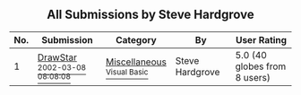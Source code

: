 ﻿<div align="center">

## All Submissions by Steve Hardgrove

</div>

No.  | Submission | Category | By   | User Rating
---- | ---------- | -------- | ---- | -----------
1 | [DrawStar<br /><sup>2002-03-08 08:08:08</sup>](https://github.com/Planet-Source-Code/steve-hardgrove-drawstar__1-32461) | [Miscellaneous<br /><sup>Visual Basic</sup>](../ByCategory/miscellaneous__1-1.md) | Steve Hardgrove | 5.0 (40 globes from 8 users)
